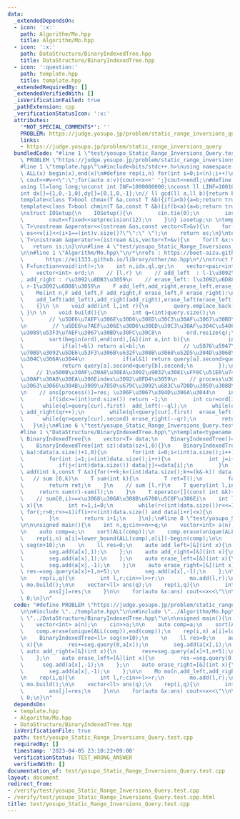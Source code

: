 ```yaml
---
data:
  _extendedDependsOn:
  - icon: ':x:'
    path: Algorithm/Mo.hpp
    title: Algorithm/Mo.hpp
  - icon: ':x:'
    path: DataStructure/BinaryIndexedTree.hpp
    title: DataStructure/BinaryIndexedTree.hpp
  - icon: ':question:'
    path: template.hpp
    title: template.hpp
  _extendedRequiredBy: []
  _extendedVerifiedWith: []
  _isVerificationFailed: true
  _pathExtension: cpp
  _verificationStatusIcon: ':x:'
  attributes:
    '*NOT_SPECIAL_COMMENTS*': ''
    PROBLEM: https://judge.yosupo.jp/problem/static_range_inversions_query
    links:
    - https://judge.yosupo.jp/problem/static_range_inversions_query
  bundledCode: "#line 1 \"test/yosupo_Static_Range_Inversions_Query.test.cpp\"\n#define\
    \ PROBLEM \"https://judge.yosupo.jp/problem/static_range_inversions_query\"\n\n\
    #line 1 \"template.hpp\"\n#include<bits/stdc++.h>\nusing namespace std;\n#define\
    \ ALL(x) begin(x),end(x)\n#define rep(i,n) for(int i=0;i<(n);i++)\n#define debug(v)\
    \ cout<<#v<<\":\";for(auto x:v){cout<<x<<' ';}cout<<endl;\n#define mod 1000000007\n\
    using ll=long long;\nconst int INF=1000000000;\nconst ll LINF=1001002003004005006ll;\n\
    int dx[]={1,0,-1,0},dy[]={0,1,0,-1};\n// ll gcd(ll a,ll b){return b?gcd(b,a%b):a;}\n\
    template<class T>bool chmax(T &a,const T &b){if(a<b){a=b;return true;}return false;}\n\
    template<class T>bool chmin(T &a,const T &b){if(b<a){a=b;return true;}return false;}\n\
    \nstruct IOSetup{\n    IOSetup(){\n        cin.tie(0);\n        ios::sync_with_stdio(0);\n\
    \        cout<<fixed<<setprecision(12);\n    }\n} iosetup;\n \ntemplate<typename\
    \ T>\nostream &operator<<(ostream &os,const vector<T>&v){\n    for(int i=0;i<(int)v.size();i++)\
    \ os<<v[i]<<(i+1==(int)v.size()?\"\":\" \");\n    return os;\n}\ntemplate<typename\
    \ T>\nistream &operator>>(istream &is,vector<T>&v){\n    for(T &x:v)is>>x;\n \
    \   return is;\n}\n\n#line 4 \"test/yosupo_Static_Range_Inversions_Query.test.cpp\"\
    \n\n#line 1 \"Algorithm/Mo.hpp\"\n/*\nrefs : https://beet-aizu.github.io/library/algorithm/mo.hpp\n\
    \       https://ei1333.github.io/library/other/mo.hpp\n*/\nstruct Mo{\n    using\
    \ F=function<void(int)>;\n    int n,idx,ql,qr;\n    vector<pair<int,int>> query;\n\
    \    vector<int> ord;\n    // [l,r) \n    // add_left  : l-1\u3092\u8DB3\u3059\
    , add_right : r\u3092\u8DB3\u3059\n    // erase_left: l\u3092\u6D88\u3059,  erase_right:\
    \ r-1\u3092\u6D88\u3059\n    F add_left,add_right,erase_left,erase_right;\n \n\
    \    Mo(int n,F add_left,F add_right,F erase_left,F erase_right):\n    n(n),idx(0),ql(0),qr(0),\n\
    \    add_left(add_left),add_right(add_right),erase_left(erase_left),erase_right(erase_right)\n\
    \    {}\n \n    void add(int l,int r){\n        query.emplace_back(l,r);\n   \
    \ }\n \n    void build(){\n        int q=(int)query.size();\n        int bs=n/min(n,int(sqrt(q)));\n\
    \        // \u5DE6\u7AEF\u306E\u30D6\u30ED\u30C3\u30AF\u3067\u30BD\u30FC\u30C8\
    \n        // \u5DE6\u7AEF\u306E\u30D6\u30ED\u30C3\u30AF\u304C\u540C\u3058\u306A\
    \u3089\u53F3\u7AEF\u3067\u30BD\u30FC\u30C8\n        ord.resize(q);\n        iota(begin(ord),end(ord),0);\n\
    \        sort(begin(ord),end(ord),[&](int a,int b){\n            int al=query[a].first/bs,bl=query[b].first/bs;\n\
    \            if(al!=bl) return al<bl;\n            // \u5076\u5947\u3067\u59CB\
    \u70B9\u3092\u5DE6\u53F3\u306B\u632F\u308B\u3068\u52D5\u304D\u306B\u7121\u99C4\
    \u304C\u306A\u3044\n            if(al&1) return query[a].second>query[b].second;\n\
    \            return query[a].second<query[b].second;\n        });\n    }\n \n\
    \    // 1\u500B\u30AF\u30A8\u30EA\u3092\u9032\u3081\uFF0C\u51E6\u7406\u3057\u305F\
    \u30AF\u30A8\u30EA\u306Eindex\u3092\u8FD4\u3059\n    // process\u304C\u7D42\u308F\
    \u3063\u3066\u304B\u3089\u7D50\u679C\u3092\u683C\u7D0D\u3059\u308B\u3053\u3068\
    \n    // ans[process()]=res; \u306F\u3067\u304D\u306A\u3044\n    int process(){\n\
    \        if(idx>=(int)ord.size()) return -1;\n        int cur=ord[idx++];\n  \
    \      while(ql>query[cur].first)  add_left(--ql);\n        while(qr<query[cur].second)\
    \ add_right(qr++);\n        while(ql<query[cur].first)  erase_left(ql++);\n  \
    \      while(qr>query[cur].second) erase_right(--qr);\n        return cur;\n \
    \   }\n};\n#line 6 \"test/yosupo_Static_Range_Inversions_Query.test.cpp\"\n\n\
    #line 1 \"DataStructure/BinaryIndexedTree.hpp\"\ntemplate<typename T>\nstruct\
    \ BinaryIndexedTree{\n    vector<T> data;\n    BinaryIndexedTree()=default;\n\
    \    BinaryIndexedTree(int sz):data(sz+1,0){}\n    BinaryIndexedTree(const vector<T>\
    \ &a):data(a.size()+1,0){\n        for(int i=0;i<(int)a.size();i++)data[i+1]=a[i];\n\
    \        for(int i=1;i<(int)data.size();i++){\n            int j=i+(i&-i);\n \
    \           if(j<(int)data.size()) data[j]+=data[i];\n        }\n    }\n    void\
    \ add(int k,const T &x){for(++k;k<(int)data.size();k+=(k&-k)) data[k]+=x;}\n \
    \   // sum [0,k)\n    T sum(int k){\n        T ret=T();\n        for(;k>0;k-=(k&-k))ret+=data[k];\n\
    \        return ret;\n    }\n    // sum [l,r)\n    T query(int l,int r){\n   \
    \     return sum(r)-sum(l);\n    }\n    T operator[](const int &k){return query(k,k+1);}\n\
    \    // sum[0,i)>=x\u3068\u306A\u308B\u6700\u5C0F\u306Ei\n    int lower_bound(T\
    \ x){\n        int r=1,i=0;\n        while(r<(int)data.size())r<<=1;\n       \
    \ for(;r>0;r>>=1)if(i+r<(int)data.size() and data[i+r]<x){\n            x-=data[i+r];i+=r;\n\
    \        }\n        return i+1;\n    }\n};\n#line 8 \"test/yosupo_Static_Range_Inversions_Query.test.cpp\"\
    \n\n\nsigned main(){\n    int n,q;cin>>n>>q;\n    vector<int> a(n);\n    cin>>a;\n\
    \n    auto comp=a;\n    sort(ALL(comp));\n    comp.erase(unique(ALL(comp)),end(comp));\n\
    \    rep(i,n) a[i]=lower_bound(ALL(comp),a[i])-begin(comp);\n\n    BinaryIndexedTree<ll>\
    \ seg(n+10);\n    \n    ll res=0;\n    auto add_left=[&](int x){\n        res+=seg.query(0,a[x]);\n\
    \        seg.add(a[x],1);\n    };\n    auto add_right=[&](int x){\n        res+=seg.query(a[x]+1,n+5);\n\
    \        seg.add(a[x],1);\n    };\n    auto erase_left=[&](int x){\n        res-=seg.query(0,a[x]);\n\
    \        seg.add(a[x],-1);\n    };\n    auto erase_right=[&](int x){\n       \
    \ res-=seg.query(a[x]+1,n+5);\n        seg.add(a[x],-1);\n    };\n\n    Mo mo(n,add_left,add_right,erase_left,erase_right);\n\
    \n    rep(i,q){\n        int l,r;cin>>l>>r;\n        mo.add(l,r);\n    }\n   \
    \ mo.build();\n\n    vector<ll> ans(q);\n    rep(i,q){\n        int j=mo.process();\n\
    \        ans[j]=res;\n    }\n\n    for(auto &x:ans) cout<<x<<\"\\n\";\n    return\
    \ 0;\n}\n"
  code: "#define PROBLEM \"https://judge.yosupo.jp/problem/static_range_inversions_query\"\
    \n\n#include \"../template.hpp\"\n\n#include \"../Algorithm/Mo.hpp\"\n\n#include\
    \ \"../DataStructure/BinaryIndexedTree.hpp\"\n\n\nsigned main(){\n    int n,q;cin>>n>>q;\n\
    \    vector<int> a(n);\n    cin>>a;\n\n    auto comp=a;\n    sort(ALL(comp));\n\
    \    comp.erase(unique(ALL(comp)),end(comp));\n    rep(i,n) a[i]=lower_bound(ALL(comp),a[i])-begin(comp);\n\
    \n    BinaryIndexedTree<ll> seg(n+10);\n    \n    ll res=0;\n    auto add_left=[&](int\
    \ x){\n        res+=seg.query(0,a[x]);\n        seg.add(a[x],1);\n    };\n   \
    \ auto add_right=[&](int x){\n        res+=seg.query(a[x]+1,n+5);\n        seg.add(a[x],1);\n\
    \    };\n    auto erase_left=[&](int x){\n        res-=seg.query(0,a[x]);\n  \
    \      seg.add(a[x],-1);\n    };\n    auto erase_right=[&](int x){\n        res-=seg.query(a[x]+1,n+5);\n\
    \        seg.add(a[x],-1);\n    };\n\n    Mo mo(n,add_left,add_right,erase_left,erase_right);\n\
    \n    rep(i,q){\n        int l,r;cin>>l>>r;\n        mo.add(l,r);\n    }\n   \
    \ mo.build();\n\n    vector<ll> ans(q);\n    rep(i,q){\n        int j=mo.process();\n\
    \        ans[j]=res;\n    }\n\n    for(auto &x:ans) cout<<x<<\"\\n\";\n    return\
    \ 0;\n}\n"
  dependsOn:
  - template.hpp
  - Algorithm/Mo.hpp
  - DataStructure/BinaryIndexedTree.hpp
  isVerificationFile: true
  path: test/yosupo_Static_Range_Inversions_Query.test.cpp
  requiredBy: []
  timestamp: '2023-04-05 23:10:22+09:00'
  verificationStatus: TEST_WRONG_ANSWER
  verifiedWith: []
documentation_of: test/yosupo_Static_Range_Inversions_Query.test.cpp
layout: document
redirect_from:
- /verify/test/yosupo_Static_Range_Inversions_Query.test.cpp
- /verify/test/yosupo_Static_Range_Inversions_Query.test.cpp.html
title: test/yosupo_Static_Range_Inversions_Query.test.cpp
---
```

